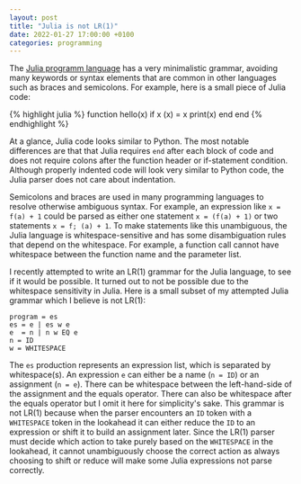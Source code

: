 ```yaml
---
layout: post
title: "Julia is not LR(1)"
date: 2022-01-27 17:00:00 +0100
categories: programming
---
```

The [Julia programm language][julia] has a very minimalistic grammar, avoiding
many keywords or syntax elements that are common in other languages such as
braces and semicolons.  For example, here is a small piece of Julia code:

{% highlight julia %}
function hello(x)
  if x
    (x) = x
    print(x)
  end
end
{% endhighlight %}

At a glance, Julia code looks similar to Python. The most notable differences
are that that Julia requires `end` after each block of code and does not require
colons after the function header or if-statement condition. Although properly indented
code will look very similar to Python code, the Julia parser does not care about indentation.

Semicolons and braces are used in many programming languages to resolve
otherwise ambiguous syntax.  For example, an expression like `x = f(a) + 1`
could be parsed as either one statement `x = (f(a) + 1)` or two statements
`x = f; (a) + 1`. To make statements like this unambiguous, the Julia language is
whitespace-sensitive and has some disambiguation rules that depend on the whitespace.
For example, a function call cannot have whitespace between the function name
and the parameter list.

I recently attempted to write an LR(1) grammar for the Julia language, to see
if it would be possible.  It turned out to not be possible due to the
whitespace sensitivity in Julia. Here is a small subset of my attempted Julia
grammar which I believe is not LR(1):

```
program = es
es = e | es w e
e  = n | n w EQ e
n = ID
w = WHITESPACE
```

The `es` production represents an expression list, which is separated by
whitespace(s).  An expression `e` can either be a name (`n = ID`) or an
assignment (`n = e`).  There can be whitespace between the left-hand-side of
the assignment and the equals operator.  There can also be whitespace after the
equals operator but I omit it here for simplicity's sake.  This grammar is
not LR(1) because when the parser encounters an `ID` token with a `WHITESPACE` token
in the lookahead it can either reduce the `ID` to an expression or shift it
to build an assignment later. Since the LR(1) parser must decide which action to take
purely based on the `WHITESPACE` in the lookahead, it cannot unambiguously choose the
correct action as always choosing to shift or reduce will make some Julia expressions
not parse correctly.

[julia]: https://julialang.org/
